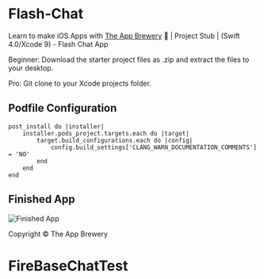# Flash-Chat
Learn to make iOS Apps with [The App Brewery](https://www.appbrewery.co) 📱 | Project Stub | (Swift 4.0/Xcode 9) - Flash Chat App

Beginner: Download the starter project files as .zip and extract the files to your desktop.

Pro: Git clone to your Xcode projects folder.

## Podfile Configuration
```
post_install do |installer|
    installer.pods_project.targets.each do |target|
        target.build_configurations.each do |config|
            config.build_settings['CLANG_WARN_DOCUMENTATION_COMMENTS'] = 'NO'
        end
    end
end
```

## Finished App
![Finished App](https://github.com/londonappbrewery/Images/blob/master/Flash%20Chat.gif)



Copyright © The App Brewery
# FireBaseChatTest
